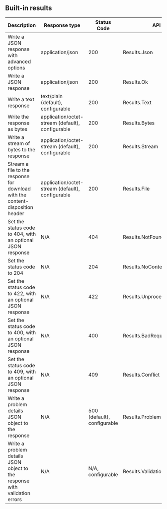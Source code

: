 ## Built-in results

| Description                                                                    | Response type                                    | Status Code                                 | API                      |
| ------------------------------------------------------------------------------ | ------------------------------------------------ | ------------------------------------------- | ------------------------ |
| Write a JSON response with advanced options                                    | application/json                                 | 200                                         | Results.Json             |
| Write a JSON response                                                          | application/json                                 | 200                                         | Results.Ok               |
| Write a text response                                                          | text/plain (default), configurable               | 200                                         | Results.Text             |
| Write the response as bytes                                                    | application/octet-stream (default), configurable | 200                                         | Results.Bytes            |
| Write a stream of bytes to the response                                        | application/octet-stream (default), configurable | 200                                         | Results.Stream           |
| Stream a file to the response for download with the content-disposition header | application/octet-stream (default), configurable | 200                                         | Results.File             |
| Set the status code to 404, with an optional JSON response                     | N/A                                              | 404| Results.NotFound                        |
| Set the status code to 204                                                     | N/A                                              | 204| Results.NoContent                       |
| Set the status code to 422, with an optional JSON response                     | N/A                                              | 422| Results.UnprocessableEntity             |
| Set the status code to 400, with an optional JSON response                     | N/A                                              | 400| Results.BadRequest                      |
| Set the status code to 409, with an optional JSON response                     | N/A                                              | 409| Results.Conflict                        |
| Write a problem details JSON object to the response                            | N/A                                              | 500 (default), configurable |Results.Problem |
| Write a problem details JSON object to the response with validation errors     | N/A                                              | N/A, configurable                           | Results.ValidationProble |
